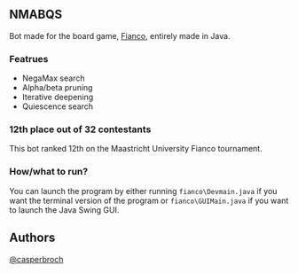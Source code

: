 ## NMABQS
Bot made for the board game, [Fianco](https://boardgamegeek.com/boardgame/184520/fianco), entirely made in Java.

### Featrues
- NegaMax search
- Alpha/beta pruning
- Iterative deepening
- Quiescence search

### 12th place out of 32 contestants
This bot ranked 12th on the Maastricht University Fianco tournament. 

### How/what to run?
You can launch the program by either running `fianco\Devmain.java` if you want the terminal version of the program or `fianco\GUIMain.java` if you want to launch the Java Swing GUI.

## Authors
[@casperbroch](https://www.github.com/casperbroch)


